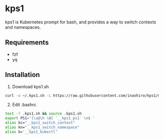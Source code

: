 # kps1

kps1 is Kubernetes prompt for bash, and provides a way to switch contexts and namespaces.

## Requirements

- fzf
- yq

## Installation

1. Download kps1.sh

  ```bash
  curl -o ~/.kps1.sh -L https://raw.githubusercontent.com/inaohiro/kps1/main/kps1.sh
  ```

2. Edit .bashrc

  ```bash
  test -f .kps1.sh && source .kps1.sh
  export PS1='[\u@\h \W] `__kps1_ps1` \n$ '
  alias kc="__kps1_switch_context"
  alias kn="__kps1_switch_namespace"
  alias k='__kps1_kubectl'
  ```
